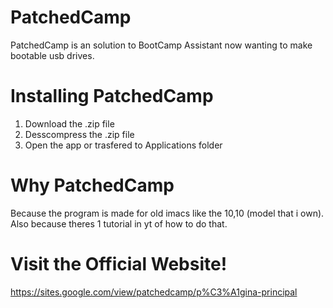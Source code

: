 # PatchedCamp
PatchedCamp is an solution to BootCamp Assistant now wanting to make bootable usb drives.
# Installing PatchedCamp
  1. Download the .zip file
  2. Desscompress the .zip file
  3. Open the app or trasfered to Applications folder
# Why PatchedCamp
Because the program is made for old imacs like the 10,10 (model that i own). Also because theres 1 tutorial in yt of how to do that.
# Visit the Official Website!
https://sites.google.com/view/patchedcamp/p%C3%A1gina-principal
